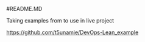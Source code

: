 #README.MD

Taking examples from to use in live project

https://github.com/t5unamie/DevOps-Lean_example

